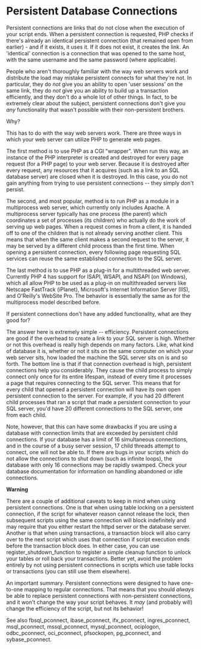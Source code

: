 Persistent Database Connections
===============================

Persistent connections are links that do not close when the execution of
your script ends. When a persistent connection is requested, PHP checks
if there's already an identical persistent connection (that remained
open from earlier) - and if it exists, it uses it. If it does not exist,
it creates the link. An 'identical' connection is a connection that was
opened to the same host, with the same username and the same password
(where applicable).

People who aren't thoroughly familiar with the way web servers work and
distribute the load may mistake persistent connects for what they're
not. In particular, they do *not* give you an ability to open 'user
sessions' on the same link, they do *not* give you an ability to build
up a transaction efficiently, and they don't do a whole lot of other
things. In fact, to be extremely clear about the subject, persistent
connections don't give you *any* functionality that wasn't possible with
their non-persistent brothers.

Why?

This has to do with the way web servers work. There are three ways in
which your web server can utilize PHP to generate web pages.

The first method is to use PHP as a CGI "wrapper". When run this way, an
instance of the PHP interpreter is created and destroyed for every page
request (for a PHP page) to your web server. Because it is destroyed
after every request, any resources that it acquires (such as a link to
an SQL database server) are closed when it is destroyed. In this case,
you do not gain anything from trying to use persistent connections --
they simply don't persist.

The second, and most popular, method is to run PHP as a module in a
multiprocess web server, which currently only includes Apache. A
multiprocess server typically has one process (the parent) which
coordinates a set of processes (its children) who actually do the work
of serving up web pages. When a request comes in from a client, it is
handed off to one of the children that is not already serving another
client. This means that when the same client makes a second request to
the server, it may be served by a different child process than the first
time. When opening a persistent connection, every following page
requesting SQL services can reuse the same established connection to the
SQL server.

The last method is to use PHP as a plug-in for a multithreaded web
server. Currently PHP 4 has support for ISAPI, WSAPI, and NSAPI (on
Windows), which all allow PHP to be used as a plug-in on multithreaded
servers like Netscape FastTrack (iPlanet), Microsoft's Internet
Information Server (IIS), and O'Reilly's WebSite Pro. The behavior is
essentially the same as for the multiprocess model described before.

If persistent connections don't have any added functionality, what are
they good for?

The answer here is extremely simple -- efficiency. Persistent
connections are good if the overhead to create a link to your SQL server
is high. Whether or not this overhead is really high depends on many
factors. Like, what kind of database it is, whether or not it sits on
the same computer on which your web server sits, how loaded the machine
the SQL server sits on is and so forth. The bottom line is that if that
connection overhead is high, persistent connections help you
considerably. They cause the child process to simply connect only once
for its entire lifespan, instead of every time it processes a page that
requires connecting to the SQL server. This means that for every child
that opened a persistent connection will have its own open persistent
connection to the server. For example, if you had 20 different child
processes that ran a script that made a persistent connection to your
SQL server, you'd have 20 different connections to the SQL server, one
from each child.

Note, however, that this can have some drawbacks if you are using a
database with connection limits that are exceeded by persistent child
connections. If your database has a limit of 16 simultaneous
connections, and in the course of a busy server session, 17 child
threads attempt to connect, one will not be able to. If there are bugs
in your scripts which do not allow the connections to shut down (such as
infinite loops), the database with only 16 connections may be rapidly
swamped. Check your database documentation for information on handling
abandoned or idle connections.

**Warning**

There are a couple of additional caveats to keep in mind when using
persistent connections. One is that when using table locking on a
persistent connection, if the script for whatever reason cannot release
the lock, then subsequent scripts using the same connection will block
indefinitely and may require that you either restart the httpd server or
the database server. Another is that when using transactions, a
transaction block will also carry over to the next script which uses
that connection if script execution ends before the transaction block
does. In either case, you can use <span
class="function">register\_shutdown\_function</span> to register a
simple cleanup function to unlock your tables or roll back your
transactions. Better yet, avoid the problem entirely by not using
persistent connections in scripts which use table locks or transactions
(you can still use them elsewhere).

An important summary. Persistent connections were designed to have
one-to-one mapping to regular connections. That means that you should
*always* be able to replace persistent connections with non-persistent
connections, and it won't change the way your script behaves. It *may*
(and probably will) change the efficiency of the script, but not its
behavior!

See also <span class="function">fbsql\_pconnect</span>, <span
class="function">ibase\_pconnect</span>, <span
class="function">ifx\_pconnect</span>, <span
class="function">ingres\_pconnect</span>, <span
class="function">msql\_pconnect</span>, <span
class="function">mssql\_pconnect</span>, <span
class="function">mysql\_pconnect</span>, <span
class="function">ociplogon</span>, <span
class="function">odbc\_pconnect</span>, <span
class="function">oci\_pconnect</span>, <span
class="function">pfsockopen</span>, <span
class="function">pg\_pconnect</span>, and <span
class="function">sybase\_pconnect</span>.
